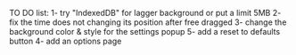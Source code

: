 TO DO list:
1- try "IndexedDB" for lagger background or put a limit 5MB
2- fix the time does not changing its position after free dragged 
3- change the background color & style for the settings popup
5- add a reset to defaults button
4- add an options page
